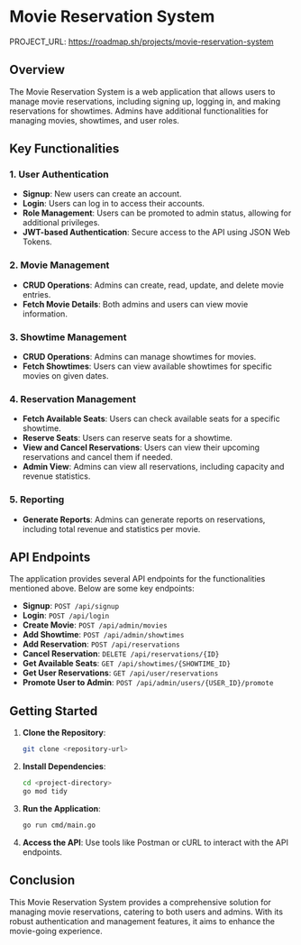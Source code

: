# Movie Reservation System

PROJECT_URL: https://roadmap.sh/projects/movie-reservation-system

## Overview

The Movie Reservation System is a web application that allows users to manage movie reservations, including signing up, logging in, and making reservations for showtimes. Admins have additional functionalities for managing movies, showtimes, and user roles.

## Key Functionalities

### 1. User Authentication
- **Signup**: New users can create an account.
- **Login**: Users can log in to access their accounts.
- **Role Management**: Users can be promoted to admin status, allowing for additional privileges.
- **JWT-based Authentication**: Secure access to the API using JSON Web Tokens.

### 2. Movie Management
- **CRUD Operations**: Admins can create, read, update, and delete movie entries.
- **Fetch Movie Details**: Both admins and users can view movie information.

### 3. Showtime Management
- **CRUD Operations**: Admins can manage showtimes for movies.
- **Fetch Showtimes**: Users can view available showtimes for specific movies on given dates.

### 4. Reservation Management
- **Fetch Available Seats**: Users can check available seats for a specific showtime.
- **Reserve Seats**: Users can reserve seats for a showtime.
- **View and Cancel Reservations**: Users can view their upcoming reservations and cancel them if needed.
- **Admin View**: Admins can view all reservations, including capacity and revenue statistics.

### 5. Reporting
- **Generate Reports**: Admins can generate reports on reservations, including total revenue and statistics per movie.

## API Endpoints

The application provides several API endpoints for the functionalities mentioned above. Below are some key endpoints:

- **Signup**: `POST /api/signup`
- **Login**: `POST /api/login`
- **Create Movie**: `POST /api/admin/movies`
- **Add Showtime**: `POST /api/admin/showtimes`
- **Add Reservation**: `POST /api/reservations`
- **Cancel Reservation**: `DELETE /api/reservations/{ID}`
- **Get Available Seats**: `GET /api/showtimes/{SHOWTIME_ID}`
- **Get User Reservations**: `GET /api/user/reservations`
- **Promote User to Admin**: `POST /api/admin/users/{USER_ID}/promote`

## Getting Started

1. **Clone the Repository**: 
   ```bash
   git clone <repository-url>
   ```

2. **Install Dependencies**: 
   ```bash
   cd <project-directory>
   go mod tidy
   ```

3. **Run the Application**: 
   ```bash
   go run cmd/main.go
   ```

4. **Access the API**: Use tools like Postman or cURL to interact with the API endpoints.

## Conclusion

This Movie Reservation System provides a comprehensive solution for managing movie reservations, catering to both users and admins. With its robust authentication and management features, it aims to enhance the movie-going experience.
